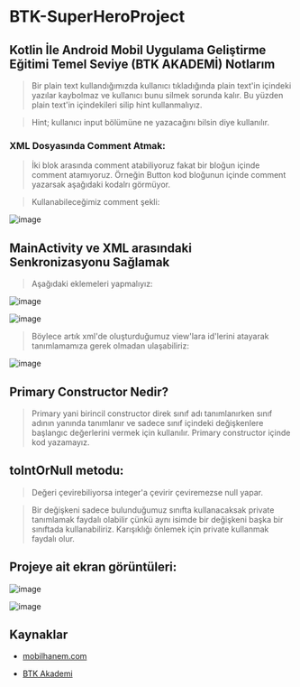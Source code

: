 # BTK-SuperHeroProject

## Kotlin İle Android Mobil Uygulama Geliştirme Eğitimi Temel Seviye (BTK AKADEMİ) Notlarım

> Bir plain text kullandığımızda kullanıcı tıkladığında plain text'in içindeki yazılar kaybolmaz ve kullanıcı bunu silmek sorunda kalır. Bu yüzden plain text'in içindekileri silip hint kullanmalıyız.

> Hint; kullanıcı input bölümüne ne yazacağını bilsin diye kullanılır. 

### XML Dosyasında Comment Atmak:

> İki blok arasında comment atabiliyoruz fakat bir bloğun içinde comment atamıyoruz. Örneğin Button kod bloğunun içinde comment yazarsak aşağıdaki kodalrı görmüyor.

> Kullanabileceğimiz comment şekli:

![image](https://user-images.githubusercontent.com/109730490/181232961-d86b9b1c-6aa7-4e21-8a9e-1f163bec62c5.png)

## MainActivity ve XML arasındaki Senkronizasyonu Sağlamak

> Aşağıdaki eklemeleri yapmalıyız:

![image](https://user-images.githubusercontent.com/109730490/181236517-5383157d-3419-4942-acb1-301970b9be64.png)

![image](https://user-images.githubusercontent.com/109730490/181236694-043439ac-0dbf-419e-8ca6-73311792b1b3.png)

> Böylece artık xml'de oluşturduğumuz view'lara id'lerini atayarak tanımlamamıza gerek olmadan ulaşabiliriz:

![image](https://user-images.githubusercontent.com/109730490/181236867-053d1557-919e-4dae-b49e-8b29ff3afb76.png)

## Primary Constructor Nedir?

> Primary yani birincil constructor direk sınıf adı tanımlanırken sınıf adının yanında tanımlanır ve sadece sınıf içindeki değişkenlere başlangıc değerlerini vermek için kullanılır. Primary constructor içinde kod yazamayız.

## toIntOrNull metodu:

> Değeri çevirebiliyorsa integer'a çevirir çeviremezse null yapar.

> Bir değişkeni sadece bulunduğumuz sınıfta kullanacaksak private tanımlamak faydalı olabilir çünkü aynı isimde bir değişkeni başka bir sınıftada kullanabiliriz. Karışıklığı önlemek için private kullanmak faydalı olur.

## Projeye ait ekran görüntüleri:

![image](https://user-images.githubusercontent.com/109730490/181253594-bc75d9d6-bf85-4c34-a61d-10dc4e24885f.png)

![image](https://user-images.githubusercontent.com/109730490/181253752-b6f2d7c7-14ae-4fb3-81e9-a65ac08384d2.png)

## Kaynaklar

- [mobilhanem.com](https://www.mobilhanem.com/)

- [BTK Akademi](https://www.btkakademi.gov.tr/portal/course/kotlin-ile-android-mobil-uygulama-gelistirme-egitimi-temel-seviye-10274)
